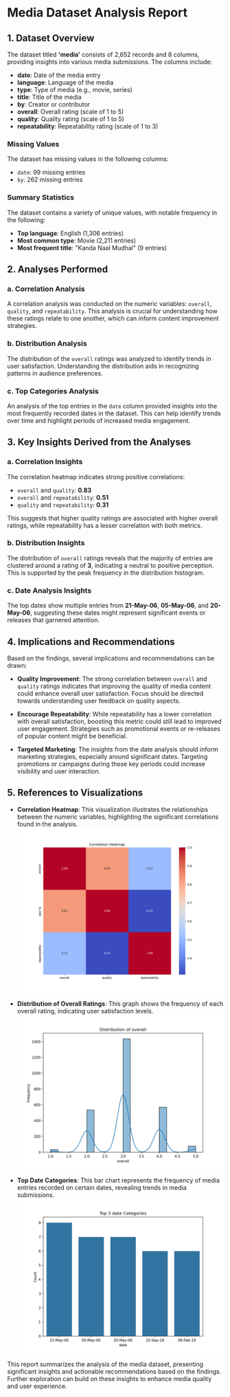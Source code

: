# Media Dataset Analysis Report

## 1. Dataset Overview
The dataset titled **'media'** consists of 2,652 records and 8 columns, providing insights into various media submissions. The columns include:

- **date**: Date of the media entry
- **language**: Language of the media
- **type**: Type of media (e.g., movie, series)
- **title**: Title of the media
- **by**: Creator or contributor
- **overall**: Overall rating (scale of 1 to 5)
- **quality**: Quality rating (scale of 1 to 5)
- **repeatability**: Repeatability rating (scale of 1 to 3)

### Missing Values
The dataset has missing values in the following columns:
- `date`: 99 missing entries
- `by`: 262 missing entries

### Summary Statistics
The dataset contains a variety of unique values, with notable frequency in the following:
- **Top language**: English (1,306 entries)
- **Most common type**: Movie (2,211 entries)
- **Most frequent title**: "Kanda Naal Mudhal" (9 entries)

## 2. Analyses Performed
### a. Correlation Analysis
A correlation analysis was conducted on the numeric variables: `overall`, `quality`, and `repeatability`. This analysis is crucial for understanding how these ratings relate to one another, which can inform content improvement strategies.

### b. Distribution Analysis
The distribution of the `overall` ratings was analyzed to identify trends in user satisfaction. Understanding the distribution aids in recognizing patterns in audience preferences.

### c. Top Categories Analysis
An analysis of the top entries in the `date` column provided insights into the most frequently recorded dates in the dataset. This can help identify trends over time and highlight periods of increased media engagement.

## 3. Key Insights Derived from the Analyses
### a. Correlation Insights
The correlation heatmap indicates strong positive correlations:
- `overall` and `quality`: **0.83**
- `overall` and `repeatability`: **0.51**
- `quality` and `repeatability`: **0.31**

This suggests that higher quality ratings are associated with higher overall ratings, while repeatability has a lesser correlation with both metrics.

### b. Distribution Insights
The distribution of `overall` ratings reveals that the majority of entries are clustered around a rating of **3**, indicating a neutral to positive perception. This is supported by the peak frequency in the distribution histogram.

### c. Date Analysis Insights
The top dates show multiple entries from **21-May-06**, **05-May-06**, and **20-May-06**, suggesting these dates might represent significant events or releases that garnered attention.

## 4. Implications and Recommendations
Based on the findings, several implications and recommendations can be drawn:

- **Quality Improvement**: The strong correlation between `overall` and `quality` ratings indicates that improving the quality of media content could enhance overall user satisfaction. Focus should be directed towards understanding user feedback on quality aspects.
  
- **Encourage Repeatability**: While repeatability has a lower correlation with overall satisfaction, boosting this metric could still lead to improved user engagement. Strategies such as promotional events or re-releases of popular content might be beneficial.

- **Targeted Marketing**: The insights from the date analysis should inform marketing strategies, especially around significant dates. Targeting promotions or campaigns during these key periods could increase visibility and user interaction.

## 5. References to Visualizations
- **Correlation Heatmap**: This visualization illustrates the relationships between the numeric variables, highlighting the significant correlations found in the analysis. ![media_correlation_heatmap.png](media_correlation_heatmap.png)

- **Distribution of Overall Ratings**: This graph shows the frequency of each overall rating, indicating user satisfaction levels. ![media_overall_distribution.png](media_overall_distribution.png)

- **Top Date Categories**: This bar chart represents the frequency of media entries recorded on certain dates, revealing trends in media submissions. ![media_date_top_categories.png](media_date_top_categories.png)

This report summarizes the analysis of the media dataset, presenting significant insights and actionable recommendations based on the findings. Further exploration can build on these insights to enhance media quality and user experience.